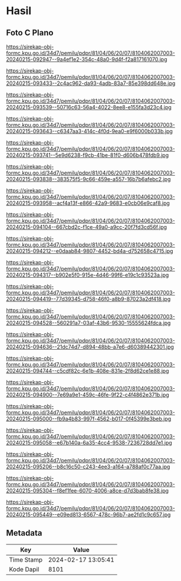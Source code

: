 # Hasil

## Foto C Plano

https://sirekap-obj-formc.kpu.go.id/34d7/pemilu/pdpr/81/04/06/20/07/8104062007003-20240215-092947--9a4ef1e2-354c-48a0-9d4f-f2a817161070.jpg

https://sirekap-obj-formc.kpu.go.id/34d7/pemilu/pdpr/81/04/06/20/07/8104062007003-20240215-093433--2c4ac962-da93-4adb-83a7-85e398dd648e.jpg

https://sirekap-obj-formc.kpu.go.id/34d7/pemilu/pdpr/81/04/06/20/07/8104062007003-20240215-093539--50716c63-56a4-4022-8ee8-e155fa3d23c4.jpg

https://sirekap-obj-formc.kpu.go.id/34d7/pemilu/pdpr/81/04/06/20/07/8104062007003-20240215-093643--c6347aa3-414c-4f0d-9ea0-e9f6000b033b.jpg

https://sirekap-obj-formc.kpu.go.id/34d7/pemilu/pdpr/81/04/06/20/07/8104062007003-20240215-093741--5e9d6238-f9cb-41be-81f0-d606b478fdb9.jpg

https://sirekap-obj-formc.kpu.go.id/34d7/pemilu/pdpr/81/04/06/20/07/8104062007003-20240215-093838--383575f5-9c66-459e-a557-16b7b6afebc2.jpg

https://sirekap-obj-formc.kpu.go.id/34d7/pemilu/pdpr/81/04/06/20/07/8104062007003-20240215-093958--acf4a13f-e866-42a9-9683-e0cb06e9caf8.jpg

https://sirekap-obj-formc.kpu.go.id/34d7/pemilu/pdpr/81/04/06/20/07/8104062007003-20240215-094104--667cbd2c-f1ce-49a0-a9cc-20f7fd3cd56f.jpg

https://sirekap-obj-formc.kpu.go.id/34d7/pemilu/pdpr/81/04/06/20/07/8104062007003-20240215-094212--e0daab84-9807-4452-bd4a-d752658c4715.jpg

https://sirekap-obj-formc.kpu.go.id/34d7/pemilu/pdpr/81/04/06/20/07/8104062007003-20240215-094317--b902e5f0-915e-4d46-99f6-e19c1c93523a.jpg

https://sirekap-obj-formc.kpu.go.id/34d7/pemilu/pdpr/81/04/06/20/07/8104062007003-20240215-094419--77d39345-d758-46f0-a8b9-87023a2df418.jpg

https://sirekap-obj-formc.kpu.go.id/34d7/pemilu/pdpr/81/04/06/20/07/8104062007003-20240215-094528--560291a7-03af-43b6-9530-15555624fdca.jpg

https://sirekap-obj-formc.kpu.go.id/34d7/pemilu/pdpr/81/04/06/20/07/8104062007003-20240215-094636--21dc74d7-d894-48bb-a7e6-d60389442301.jpg

https://sirekap-obj-formc.kpu.go.id/34d7/pemilu/pdpr/81/04/06/20/07/8104062007003-20240215-094744--c5cdf82c-6e1b-408e-831e-2f8d62ce1e88.jpg

https://sirekap-obj-formc.kpu.go.id/34d7/pemilu/pdpr/81/04/06/20/07/8104062007003-20240215-094900--7e69a9e1-459c-46fe-9f22-c4f4862e371b.jpg

https://sirekap-obj-formc.kpu.go.id/34d7/pemilu/pdpr/81/04/06/20/07/8104062007003-20240215-095000--fb9a4b83-997f-4562-b017-0f45399e3beb.jpg

https://sirekap-obj-formc.kpu.go.id/34d7/pemilu/pdpr/81/04/06/20/07/8104062007003-20240215-095058--e67b140a-6a35-4cc4-9538-7236728dd7e1.jpg

https://sirekap-obj-formc.kpu.go.id/34d7/pemilu/pdpr/81/04/06/20/07/8104062007003-20240215-095206--b8c16c50-c243-4ee3-a164-a788af0c77aa.jpg

https://sirekap-obj-formc.kpu.go.id/34d7/pemilu/pdpr/81/04/06/20/07/8104062007003-20240215-095304--f8ef1fee-6070-4006-a8ce-d7d3bab8fe38.jpg

https://sirekap-obj-formc.kpu.go.id/34d7/pemilu/pdpr/81/04/06/20/07/8104062007003-20240215-095449--e09ed813-6567-478c-96b7-ae2fd1c9c657.jpg


## Metadata

| Key        | Value               |
| ---------- | ------------------- |
| Time Stamp | 2024-02-17 13:05:41 |
| Kode Dapil | 8101                |



